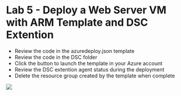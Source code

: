 # Lab 5 - Deploy a Web Server VM with ARM Template and DSC Extention

* Review the code in the azuredeploy.json template
* Review the code in the DSC folder
* Click the button to launch the template in your Azure account
* Review the DSC extention agent status during the deployment
* Delete the resource group created by the template when complete

<a href="https://portal.azure.com/#create/Microsoft.Template/uri/https%3A%2F%2Fraw.githubusercontent.com%2Fidexcelazure%2Fazure-class%2Fmaster%2FTuesday%2FLab4%2Fazuredeploy.json" target="_blank"><img src="http://azuredeploy.net/deploybutton.png"/></a>
